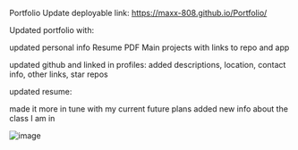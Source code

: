 Portfolio Update
deployable link: https://maxx-808.github.io/Portfolio/

Updated portfolio with:

updated personal info
Resume PDF
Main projects with links to repo and app

updated github and linked in profiles:
added descriptions, location, contact info, other links, star repos

updated resume:

made it more in tune with my current future plans
added new info about the class I am in


![image](https://user-images.githubusercontent.com/69176601/99889718-fc067780-2bfb-11eb-9271-bad946d716a9.png)
